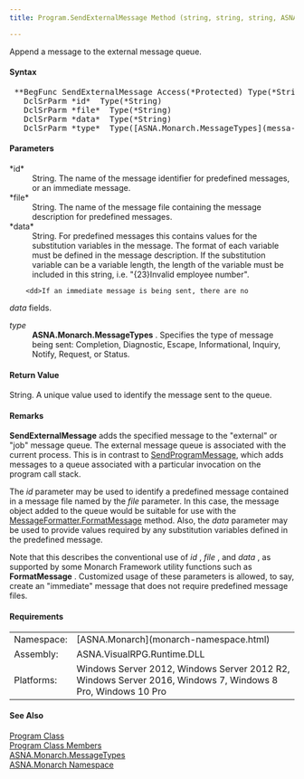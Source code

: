 ```yaml
---
title: Program.SendExternalMessage Method (string, string, string, ASNA.Monarch.MessageTypes)

---
```


Append a message to the external message queue.

#### Syntax
<pre class="syntax"> **BegFunc SendExternalMessage Access(*Protected) Type(*String)
   DclSrParm *id*  Type(*String)
   DclSrParm *file*  Type(*String)
   DclSrParm *data*  Type(*String)
   DclSrParm *type*  Type([ASNA.Monarch.MessageTypes](messa-ge-types-enumeration.html))** </pre>

#### Parameters
<dl>
        <dt>
 *id* 
        </dt>
        <dd>String. The name of the message identifier for
        predefined messages, or an immediate message.</dd>
        <dt>
 *file* 
        </dt>
        <dd>String. The name of the message file containing the
        message description for predefined messages.</dd>
        <dt>
 *data* 
        </dt>
        <dd>String. For predefined messages this contains values
        for the substitution variables in the message. The format
        of each variable must be defined in the message
        description. If the substitution variable can be a
        variable length, the length of the variable must
        be included in this string, i.e. "{23}Invalid employee
        number". </dd>

        <dd>If an immediate message is being sent, there are no 
 *data*  fields.</dd>
        <dt>
 *type* 
        </dt>
        <dd>
 **ASNA.Monarch.MessageTypes** . Specifies the
        type of message being sent: Completion, Diagnostic, Escape,
        Informational, Inquiry, Notify, Request, or Status.</dd>
</dl>

#### Return Value
String. A unique value used to identify the message sent to the queue.

#### Remarks
**SendExternalMessage** adds the specified message to the "external" or "job" message queue. The external message queue is associated with the current process. This is in contrast to [ SendProgramMessage](program-class-end-program-message-methods.html), which adds messages to a queue associated with a particular invocation on the program call stack.

The *id* parameter may be used to identify a predefined message contained in a message file named by the *file* parameter. In this case, the message object added to the queue would be suitable for use with the [ MessageFormatter.FormatMessage](message-formatter-class-format-message-method.html) method. Also, the *data* parameter may be used to provide values required by any substitution variables defined in the predefined message.

Note that this describes the conventional use of *id* , *file* , and *data* , as supported by some Monarch Framework utility functions such as **FormatMessage** . Customized usage of these parameters is allowed, to say, create an "immediate" message that does not require predefined message files.
<!-- -->

 <!-- start -->

#### Requirements
<table class="dttable" cellspacing="0" cellpadding="4" width="60%">
           <colgroup>
            <col width="15%" style="font-weight:bold" />
            <col width="85%" />
          </colgroup>
          <tr>
            <td>Namespace:</td>
            <td>[ASNA.Monarch](monarch-namespace.html)</td>
          </tr>
          <tr>
            <td>Assembly:</td>
            <td>ASNA.VisualRPG.Runtime.DLL</td>
          </tr>
         <tr>
            <td>Platforms:</td>
            <td> Windows Server 2012, Windows Server 2012 R2, Windows Server 2016, Windows 7, Windows 8 Pro, Windows 10 Pro</td>
         </tr>
</table>

<!-- end -->

#### See Also
[Program Class](program-class.html) <br /> [Program Class Members](program-class-members.html) <br /> [ ASNA.Monarch.MessageTypes](messa-ge-types-enumeration.html) <br /> [ASNA.Monarch Namespace](monarch-namespace.html) 

